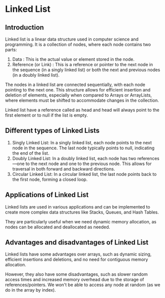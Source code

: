 # Linked List

## Introduction

Linked list is a linear data structure used in computer science and programming. It is a collection of nodes, where each node contains two parts:

1. Data : This is the actual value or element stored in the node.
2. Reference (or Link) : This is a reference or pointer to the next node in the sequence (in a singly linked list) or both the next and previous nodes (in a doubly linked list).

The nodes in a linked list are connected sequentially, with each node pointing to the next one. This structure allows for efficient insertion and deletion of elements, especially when compared to Arrays or ArrayLists, where elements must be shifted to accommodate changes in the collection.

Linked list have a reference called as head and head will always point to the first element or to null if the list is empty.

## Different types of Linked Lists

1. Singly Linked List: In a singly linked list, each node points to the next node in the sequence. The last node typically points to null, indicating the end of the list.
2. Doubly Linked List: In a doubly linked list, each node has two references—one to the next node and one to the previous node. This allows for traversal in both forward and backward directions.
3. Circular Linked List: In a circular linked list, the last node points back to the first node, forming a closed loop.

## Applications of Linked List

Linked lists are used in various applications and can be implemented to create more complex data structures like Stacks, Queues, and Hash Tables.

They are particularly useful when we need dynamic memory allocation, as nodes can be allocated and deallocated as needed.

## Advantages and disadvantages of Linked List

Linked lists have some advantages over arrays, such as dynamic sizing, efficient insertions and deletions, and no need for contiguous memory allocation.

However, they also have some disadvantages, such as slower random access times and increased memory overhead due to the storage of references/pointers. We won't be able to access any node at random (as we do in the array by index).